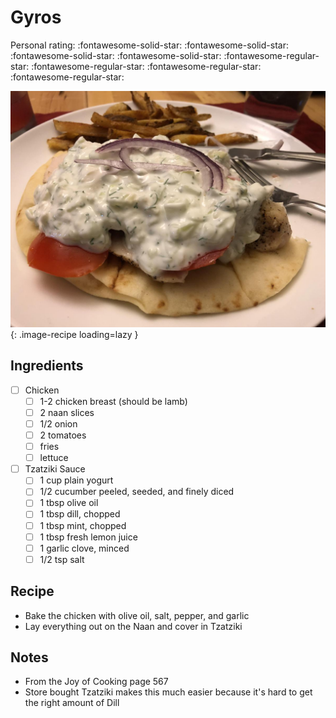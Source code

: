 <!-- Needs Manual Review -->

<!-- Do not modify sections with "AUTO-*". They are updated by make.py -->

# Gyros

<!-- rating=1; (User can specify rating on scale of 1-5) -->
<!-- AUTO-UserRating -->
Personal rating: :fontawesome-solid-star: :fontawesome-solid-star: :fontawesome-solid-star: :fontawesome-solid-star: :fontawesome-regular-star: :fontawesome-regular-star: :fontawesome-regular-star: :fontawesome-regular-star:
<!-- /AUTO-UserRating -->

<!-- name_image=gyros.jpg; (User can specify image name) -->
<!-- AUTO-Image -->
![gyros.jpg](./gyros.jpg){: .image-recipe loading=lazy }
<!-- /AUTO-Image -->

## Ingredients

* [ ] Chicken
    * [ ] 1-2 chicken breast (should be lamb)
    * [ ] 2 naan slices
    * [ ] 1/2 onion
    * [ ] 2 tomatoes
    * [ ] fries
    * [ ] lettuce
* [ ] Tzatziki Sauce
    * [ ] 1 cup plain yogurt
    * [ ] 1/2 cucumber peeled, seeded, and finely diced
    * [ ] 1 tbsp olive oil
    * [ ] 1 tbsp dill, chopped
    * [ ] 1 tbsp mint, chopped
    * [ ] 1 tbsp fresh lemon juice
    * [ ] 1 garlic clove, minced
    * [ ] 1/2 tsp salt

## Recipe

* Bake the chicken with olive oil, salt, pepper, and garlic
* Lay everything out on the Naan and cover in Tzatziki

## Notes

* From the Joy of Cooking page 567
* Store bought Tzatziki makes this much easier because it's hard to get the right amount of Dill
